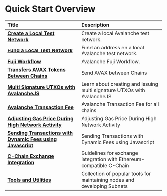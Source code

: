 # Quick Start Overview

| Title                                                                                                                     | Description                                                                                     |
| :------------------------------------------------------------------------------------------------------------------------ | :---------------------------------------------------------------------------------------------- |
| [**Create a Local Test Network**](create-a-local-test-network.md)                                                         | Create a local Avalanche test network.                                                          |
| [**Fund a Local Test Network**](fund-a-local-test-network.md)                                                             | Fund an address on a local Avalanche test network.                                              |
| [**Fuji Workflow**](fuji-workflow.md)                                                                                     | Avalanche Fuji Workflow.                                                                        |
| [**Transfers AVAX Tokens Between Chains**](cross-chain-transfers.md)                                                      | Send AVAX between Chains                                                                        |
| [**Multi Signature UTXOs with AvalancheJS**](multisig-utxos-with-avalanchejs.md)                                          | Learn about creating and issuing multi signature UTXOs with AvalancheJS                         |
| [**Avalanche Transaction Fee**](transaction-fees.md)                                                                      | Avalanche Transaction Fee for all chains                                                        |
| [**Adjusting Gas Price During High Network Activity**](adjusting-gas-price-during-high-network-activity.md)               | Adjusting Gas Price During High Network Activity                                                |
| [**Sending Transactions with Dynamic Fees using Javascript**](sending-transactions-with-dynamic-fees-using-javascript.md) | Sending Transactions with Dynamic Fees using Javascript                                         |
| [**C-Chain Exchange Integration**](integrate-exchange-with-avalanche.md)                                                  | Guidelines for exchange integration with Ethereum-compatible C-Chain                            |
| [**Tools and Utilities**](tools-list.md)                                                                                  | Collection of popular tools for maintaining nodes and developing Subnets                        |
